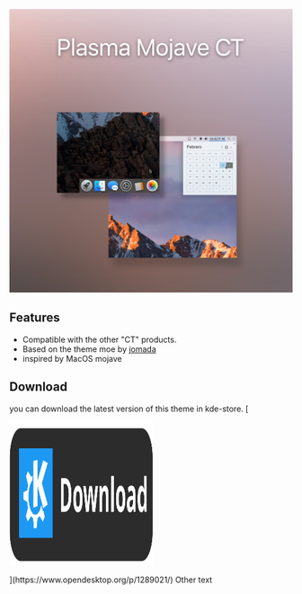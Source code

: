 
![MojaveCT](https://github.com/zayronxio/Plasma-MojaveCT/blob/master/preview/rect888.png?raw=true)
## Features
- Compatible with the other "CT" products.
- Based on the theme moe by [jomada](https://www.opendesktop.org/u/jomada/)
- inspired by MacOS mojave


## Download

you can download the latest version of this theme in kde-store.
[<p align="left">
          <img width="256" height="256" src="https://github.com/zayronxio/Plasma-MojaveCT/blob/master/preview/download-kde-store.svg">
</p>
](https://www.opendesktop.org/p/1289021/)
Other text



